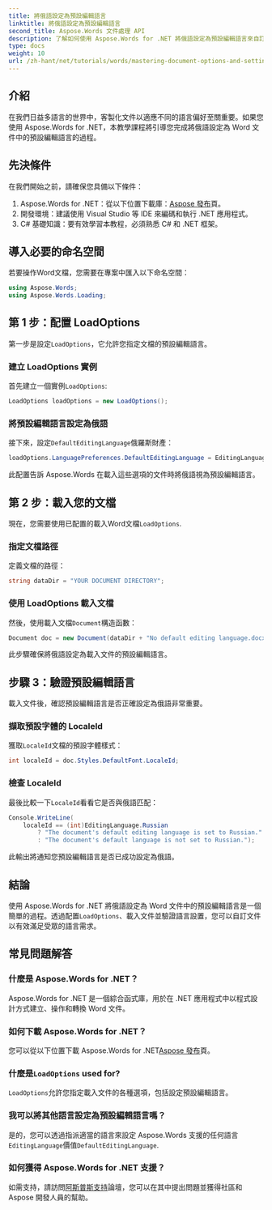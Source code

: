 ```yaml
---
title: 將俄語設定為預設編輯語言
linktitle: 將俄語設定為預設編輯語言
second_title: Aspose.Words 文件處理 API
description: 了解如何使用 Aspose.Words for .NET 將俄語設定為預設編輯語言來自訂 Word 文件。本逐步指南。
type: docs
weight: 10
url: /zh-hant/net/tutorials/words/mastering-document-options-and-settings/set-russian-as-default-edit-language/
---
```

## 介紹

在我們日益多語言的世界中，客製化文件以適應不同的語言偏好至關重要。如果您使用 Aspose.Words for .NET，本教學課程將引導您完成將俄語設定為 Word 文件中的預設編輯語言的過程。 

## 先決條件

在我們開始之前，請確保您具備以下條件：

1.  Aspose.Words for .NET：從以下位置下載庫：[Aspose 發布](https://releases.aspose.com/words/net/)頁。
2. 開發環境：建議使用 Visual Studio 等 IDE 來編碼和執行 .NET 應用程式。
3. C# 基礎知識：要有效學習本教程，必須熟悉 C# 和 .NET 框架。

## 導入必要的命名空間

若要操作Word文檔，您需要在專案中匯入以下命名空間：

```csharp
using Aspose.Words;
using Aspose.Words.Loading;
```

## 第 1 步：配置 LoadOptions

第一步是設定`LoadOptions`，它允許您指定文檔的預設編輯語言。

### 建立 LoadOptions 實例

首先建立一個實例`LoadOptions`:

```csharp
LoadOptions loadOptions = new LoadOptions();
```

### 將預設編輯語言設定為俄語

接下來，設定`DefaultEditingLanguage`俄羅斯財產：

```csharp
loadOptions.LanguagePreferences.DefaultEditingLanguage = EditingLanguage.Russian;
```

此配置告訴 Aspose.Words 在載入這些選項的文件時將俄語視為預設編輯語言。

## 第 2 步：載入您的文檔

現在，您需要使用已配置的載入Word文檔`LoadOptions`.

### 指定文檔路徑

定義文檔的路徑：

```csharp
string dataDir = "YOUR DOCUMENT DIRECTORY";
```

### 使用 LoadOptions 載入文檔

然後，使用載入文檔`Document`構造函數：

```csharp
Document doc = new Document(dataDir + "No default editing language.docx", loadOptions);
```

此步驟確保將俄語設定為載入文件的預設編輯語言。

## 步驟 3：驗證預設編輯語言

載入文件後，確認預設編輯語言是否正確設定為俄語非常重要。

### 擷取預設字體的 LocaleId

獲取`LocaleId`文檔的預設字體樣式：

```csharp
int localeId = doc.Styles.DefaultFont.LocaleId;
```

### 檢查 LocaleId

最後比較一下`LocaleId`看看它是否與俄語匹配：

```csharp
Console.WriteLine(
    localeId == (int)EditingLanguage.Russian
        ? "The document's default editing language is set to Russian."
        : "The document's default language is not set to Russian.");
```

此輸出將通知您預設編輯語言是否已成功設定為俄語。

## 結論

使用 Aspose.Words for .NET 將俄語設定為 Word 文件中的預設編輯語言是一個簡單的過程。透過配置`LoadOptions`、載入文件並驗證語言設置，您可以自訂文件以有效滿足受眾的語言需求。

## 常見問題解答

### 什麼是 Aspose.Words for .NET？

Aspose.Words for .NET 是一個綜合函式庫，用於在 .NET 應用程式中以程式設計方式建立、操作和轉換 Word 文件。

### 如何下載 Aspose.Words for .NET？

您可以從以下位置下載 Aspose.Words for .NET[Aspose 發布](https://releases.aspose.com/words/net/)頁。

### 什麼是`LoadOptions` used for?

`LoadOptions`允許您指定載入文件的各種選項，包括設定預設編輯語言。

### 我可以將其他語言設定為預設編輯語言嗎？

是的，您可以透過指派適當的語言來設定 Aspose.Words 支援的任何語言`EditingLanguage`價值`DefaultEditingLanguage`.

### 如何獲得 Aspose.Words for .NET 支援？

如需支持，請訪問[阿斯普斯支持](https://forum.aspose.com/c/words/8)論壇，您可以在其中提出問題並獲得社區和 Aspose 開發人員的幫助。